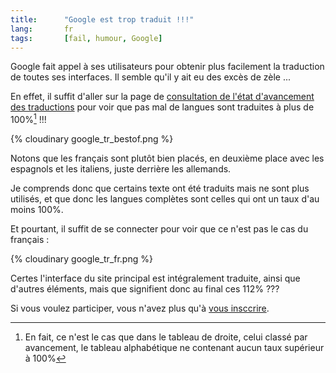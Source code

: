 ```yaml
--- 
title:      "Google est trop traduit !!!" 
lang:       fr 
tags:       [fail, humour, Google]
---
```


Google fait appel à ses utilisateurs pour obtenir plus facilement la traduction de toutes ses interfaces. Il semble qu'il y ait eu des excès de zèle ...


En effet, il suffit d'aller sur la page de [consultation de l'état d'avancement des traductions](https://services.google.com/tcbin/tc.py?cmd=status) pour voir que pas mal de langues sont traduites à plus de 100%[^t1] !!!

{% cloudinary google_tr_bestof.png %}


Notons que les français sont plutôt bien placés, en deuxième place avec les espagnols et les italiens, juste derrière les allemands.

Je comprends donc que certains texte ont été traduits mais ne sont plus utilisés, et que donc les langues complètes sont celles qui ont un taux d'au moins 100%.

Et pourtant, il suffit de se connecter pour voir que ce n'est pas le cas du français :

{% cloudinary google_tr_fr.png %}


Certes l'interface du site principal est intégralement traduite, ainsi que d'autres éléments, mais que signifient donc au final ces 112% ???

Si vous voulez participer, vous n'avez plus qu'à [vous insccrire](https://services.google.com/tc/Welcome.html).



[^t1]: En fait, ce n'est le cas que dans le tableau de droite, celui classé par avancement, le tableau alphabétique ne contenant aucun taux supérieur à 100%
